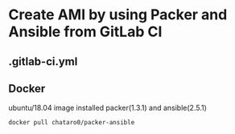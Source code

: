 # Create AMI by using Packer and Ansible from GitLab CI

## .gitlab-ci.yml

## Docker

ubuntu/18.04 image installed packer(1.3.1) and ansible(2.5.1)
```
docker pull chataro0/packer-ansible
```

## 
